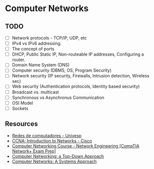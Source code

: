 # Computer Networks

## TODO
- [ ]  Network protocols - TCP/IP, UDP, etc
- [ ]  IPv4 vs IPv6 addressing.
- [ ]  The concept of ports
- [ ]  DHCP, Public Static IP, Non-routeable IP addresses, Configuring a router.
- [ ]  Domain Name System (DNS)
- [ ]  Computer security (DBMS, OS, Program Security)
- [ ]  Network security (IP security, Firewalls, Intrusion detection, Wireless sec)
- [ ]  Web security (Authentication protocols, Identity based security)
- [ ]  Broadcast vs. multicast
- [ ]  Synchronous vs Asynchronus Communication
- [ ]  OSI Model
- [ ]  Sockets

## Resources
- [Redes de computadores - Univesp](https://integra.univesp.br/courses/2713)
- [CCNA: Introduction to Networks - Cisco](https://www.netacad.com/courses/networking/ccna-introduction-networks)
- [Computer Networking Course - Network Engineering [CompTIA Network+ Exam Prep]](https://youtu.be/qiQR5rTSshw)
- [Computer Networking: a Top-Down Approach](http://gaia.cs.umass.edu/kurose_ross/online_lectures.htm)
- [Computer Networks: A Systems Approach](https://book.systemsapproach.org/)